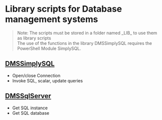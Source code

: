 # Library scripts for Database management systems

> Note: The scripts must be stored in a folder named \_LIB_ to use them as library scripts
> <br>The use of the functions in the library DMSSimplySQL requires the PowerShell Module SimplySQL.

## [DMSSimplySQL](./DMSSimplySQL.ps1)

+ Open/close Connection
+ Invoke SQL, scalar, update queries


## [DMSSqlServer](./DMSSqlServer.ps1)

+ Get SQL instance
+ Get SQL database